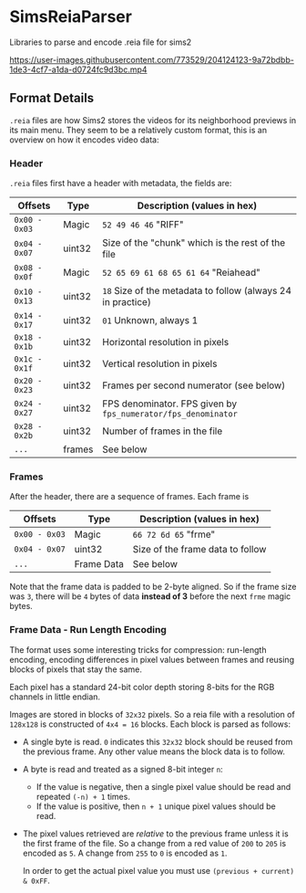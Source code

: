 # SimsReiaParser
Libraries to parse and encode .reia file for sims2

https://user-images.githubusercontent.com/773529/204124123-9a72bdbb-1de3-4cf7-a1da-d0724fc9d3bc.mp4

## Format Details

`.reia` files are how Sims2 stores the videos for its neighborhood previews in
its main menu. They seem to be a relatively custom format, this is an overview
on how it encodes video data:

### Header

`.reia` files first have a header with metadata, the fields are:


| Offsets       | Type   | Description (values in hex)                                   |
|---------------|--------|---------------------------------------------------------------|
| `0x00 - 0x03` | Magic  | `52 49 46 46` "RIFF"                                          |
| `0x04 - 0x07` | uint32 | Size of the "chunk" which is the rest of the file             |
| `0x08 - 0x0f` | Magic  | `52 65 69 61 68 65 61 64` "Reiahead"                          |
| `0x10 - 0x13` | uint32 | `18` Size of the metadata to follow (always 24 in practice)   |
| `0x14 - 0x17` | uint32 | `01` Unknown, always 1                                        |
| `0x18 - 0x1b` | uint32 | Horizontal resolution in pixels                               |
| `0x1c - 0x1f` | uint32 | Vertical resolution in pixels                                 |
| `0x20 - 0x23` | uint32 | Frames per second numerator (see below)                       |
| `0x24 - 0x27` | uint32 | FPS denominator. FPS given by `fps_numerator/fps_denominator` |
| `0x28 - 0x2b` | uint32 | Number of frames in the file                                  |
| `...`         | frames | See below                                                     |

### Frames

After the header, there are a sequence of frames. Each frame is 

| Offsets       | Type       | Description (values in hex)      |
|---------------|------------|----------------------------------|
| `0x00 - 0x03` | Magic      | `66 72 6d 65` "frme"             |
| `0x04 - 0x07` | uint32     | Size of the frame data to follow |
| `...`         | Frame Data | See below                        |

Note that the frame data is padded to be 2-byte aligned. So if the frame size
was `3`, there will be `4` bytes of data **instead of 3** before the next
`frme` magic bytes.

### Frame Data - Run Length Encoding

The format uses some interesting tricks for compression: run-length encoding,
encoding differences in pixel values between frames and reusing blocks of pixels
that stay the same.

Each pixel has a standard 24-bit color depth storing 8-bits for the RGB channels
in little endian.

Images are stored in blocks of `32x32` pixels. So a reia file with a resolution
of `128x128` is constructed of `4x4 = 16` blocks. Each block is parsed as
follows:

* A single byte is read. `0` indicates this `32x32` block should be reused from
  the previous frame. Any other value means the block data is to follow.

* A byte is read and treated as a signed 8-bit integer `n`:
    - If the value is negative, then a single pixel value should be read and
      repeated `(-n) + 1` times.
    - If the value is positive, then `n + 1` unique pixel values should be read.

* The pixel values retrieved are *relative* to the previous frame unless it is
  the first frame of the file. So a change from a red value of `200` to `205` is
  encoded as `5`. A change from `255` to `0` is encoded as `1`.
  
  In order to get the actual pixel value you must use `(previous + current) & 0xFF`.
